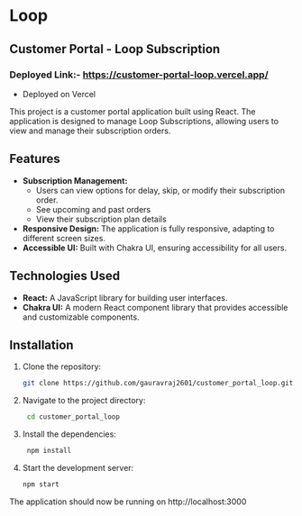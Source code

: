 # Loop   
##  Customer Portal - Loop Subscription
### Deployed Link:- https://customer-portal-loop.vercel.app/
- Deployed on Vercel

This project is a customer portal application built using React. The application is designed to manage Loop Subscriptions, allowing users to view and manage their subscription orders.

## Features

- **Subscription Management:**
     - Users can view options for delay, skip, or modify their subscription order.
     - See upcoming and past orders
     - View their subscription plan details
- **Responsive Design:** The application is fully responsive, adapting to different screen sizes.
- **Accessible UI:** Built with Chakra UI, ensuring accessibility for all users.

## Technologies Used

- **React:** A JavaScript library for building user interfaces.
- **Chakra UI:** A modern React component library that provides accessible and customizable components.

## Installation

1. Clone the repository:

   ```bash
   git clone https://github.com/gauravraj2601/customer_portal_loop.git
2. Navigate to the project directory:

   ```bash
    cd customer_portal_loop
    ```
3. Install the dependencies:
   ```bash
    npm install
4. Start the development server:
    ```bash
    npm start
The application should now be running on http://localhost:3000
